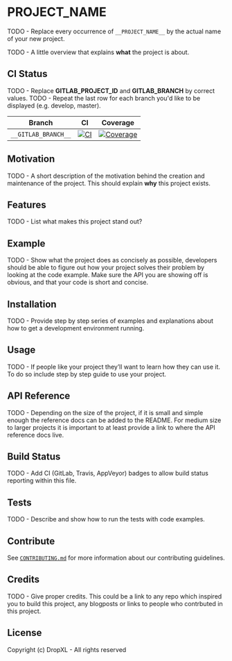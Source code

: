 # __PROJECT_NAME__

TODO - Replace every occurrence of `__PROJECT_NAME__` by the actual name of your new project.

TODO - A little overview that explains **what** the project is about.

## CI Status

TODO - Replace __GITLAB_PROJECT_ID__ and __GITLAB_BRANCH__ by correct values.
TODO - Repeat the last row for each branch you'd like to be displayed (e.g. develop, master).

| Branch              | CI                                                                                                                                                                        | Coverage                                                                                                                                                                        |
| ------------------- | ------------------------------------------------------------------------------------------------------------------------------------------------------------------------- | ------------------------------------------------------------------------------------------------------------------------------------------------------------------------------- |
| `__GITLAB_BRANCH__` | [![CI](https://gitlab.com/dropxl/__GITLAB_PROJECT_ID__/badges/__GITLAB_BRANCH__/pipeline.svg)](https://gitlab.com/dropxl/__GITLAB_PROJECT_ID__/commits/__GITLAB_BRANCH__) | [![Coverage](https://gitlab.com/dropxl/__GITLAB_PROJECT_ID__/badges/__GITLAB_BRANCH__/coverage.svg)](https://gitlab.com/dropxl/__GITLAB_PROJECT_ID__/commits/__GITLAB_BRANCH__) |

## Motivation

TODO - A short description of the motivation behind the creation and maintenance of the project. This should explain **why** this project exists.

## Features

TODO - List what makes this project stand out?

## Example

TODO - Show what the project does as concisely as possible, developers should be able to figure out how your project solves their problem by looking at the code example. Make sure the API you are showing off is obvious, and that your code is short and concise.

## Installation

TODO - Provide step by step series of examples and explanations about how to get a development environment running.

## Usage

TODO - If people like your project they’ll want to learn how they can use it. To do so include step by step guide to use your project.

## API Reference

TODO - Depending on the size of the project, if it is small and simple enough the reference docs can be added to the README. For medium size to larger projects it is important to at least provide a link to where the API reference docs live.

## Build Status

TODO - Add CI (GitLab, Travis, AppVeyor) badges to allow build status reporting within this file.

## Tests

TODO - Describe and show how to run the tests with code examples.

## Contribute

See [`CONTRIBUTING.md`](CONTRIBUTING.md) for more information about our contributing guidelines.

## Credits

TODO - Give proper credits. This could be a link to any repo which inspired you to build this project, any blogposts or links to people who contrbuted in this project.

## License

Copyright (c) DropXL - All rights reserved
